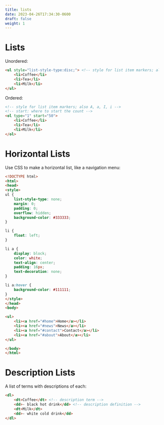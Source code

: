 ```yaml
---
title: lists
date: 2023-04-26T17:34:30-0600
draft: false
weight: 1
---
```


# Lists
Unordered:
```html
<ul style="list-style-type:disc;"> <!-- style for list item markers; also circle, square, none -->
    <li>Coffee</li>
    <li>Tea</li>
    <li>Milk</li>
</ul>
```

Ordered:
```html
<!-- style for list item markers; also A, a, I, i -->
<!-- start: where to start the count -->
<ol type="1" start="50">
    <li>Coffee</li>
    <li>Tea</li>
    <li>Milk</li>
</ol>
```

# Horizontal Lists
Use CSS to make a horizontal list, like a navigation menu:
```html
<!DOCTYPE html>
<html>
<head>
<style>
ul {
    list-style-type: none;
    margin: 0;
    padding: 0;
    overflow: hidden;
    background-color: #333333;
}

li {
    float: left;
}

li a {
    display: block;
    color: white;
    text-align: center;
    padding: 16px;
    text-decoration: none;
}

li a:hover {
    background-color: #111111;
}
</style>
</head>
<body>

<ul>
    <li><a href="#home">Home</a></li>
    <li><a href="#news">News</a></li>
    <li><a href="#contact">Contact</a></li>
    <li><a href="#about">About</a></li>
</ul>

</body>
</html>
```

# Description Lists
A list of terms with descriptions of each:
```html
<dl>
    <dt>Coffee</dt> <!-- description term -->
    <dd>- black hot drink</dd> <!-- description definition -->
    <dt>Milk</dt>
    <dd>- white cold drink</dd>
</dl>
```
